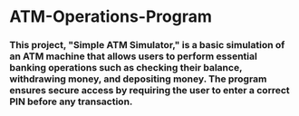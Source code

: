 # ATM-Operations-Program
### This project, "Simple ATM Simulator," is a basic simulation of an ATM machine that allows users to perform essential banking operations such as checking their balance, withdrawing money, and depositing money. The program ensures secure access by requiring the user to enter a correct PIN before any transaction.
